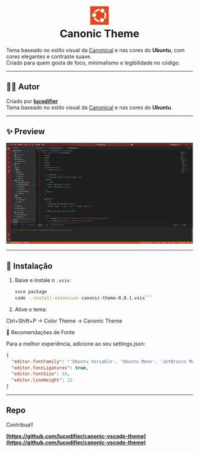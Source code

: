 <h1 align="center">
  <img src="images/canonic.jpeg" alt="Canonic Theme" width="50"/>
  <br/>
  Canonic Theme
</h1> 

Tema baseado no estilo visual da [Canonical](https://canonical.com) e nas cores do **Ubuntu**, com cores elegantes e contraste suave.  
Criado para quem gosta de foco, minimalismo e legibilidade no código.  

---

## 👨‍💻 Autor

Criado por **[lucodifier](https://github.com/lucodifier)**  
Tema baseado no estilo visual da [Canonical](https://canonical.com) e nas cores do **Ubuntu**.

---

## ✨ Preview

![Preview do Canonic Themt](images/preview.png)

---

## 🚀 Instalação

1. Baixe e instale o `.vsix`:
   ```bash
   vsce package
   code --install-extension canonic-theme-0.0.1.vsix```

2. Ative o tema:

Ctrl+Shift+P → Color Theme → Canonic Theme

📝 Recomendações de Fonte

Para a melhor experiência, adicione ao seu settings.json:

```json
{
  "editor.fontFamily": "'Ubuntu Variable', 'Ubuntu Mono', 'JetBrains Mono', monospace",
  "editor.fontLigatures": true,
  "editor.fontSize": 14,
  "editor.lineHeight": 22
}
```

---

## Repo

Contribua!!

**[https://github.com/lucodifier/canonic-vscode-theme](https://github.com/lucodifier/canonic-vscode-theme)**